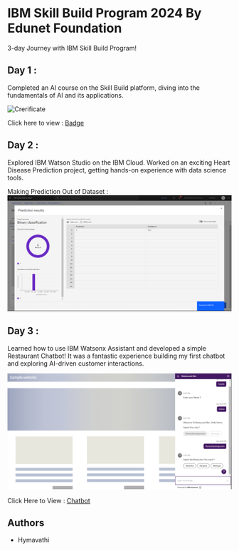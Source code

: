 
# IBM Skill Build Program 2024 By Edunet Foundation

3-day Journey with IBM Skill Build Program! 



## Day 1 : 
Completed an AI course on the Skill Build platform, diving into the fundamentals of AI and its applications.

![Crerificate](https://github.com/user-attachments/assets/a44aab0f-4273-46a5-a18f-c1efecc47bc2)

Click here to view : [Badge]( https://www.credly.com/badges/74e35df7-2daa-49fd-bf59-81dcaf341b0a/public_url)

## Day 2 : 
 Explored IBM Watson Studio on the IBM Cloud. Worked on an exciting Heart Disease Prediction project, getting hands-on experience with data science tools.

Making Prediction Out of Dataset : ![Prediction](https://raw.githubusercontent.com/hymavathi2704/IBM-Skill-Build-2024/refs/heads/main/Day2_Project/2_Prediction.png)

## Day 3 : 
 Learned how to use IBM Watsonx Assistant and developed a simple Restaurant Chatbot! It was a fantastic experience building my first chatbot and exploring AI-driven customer interactions.

 ![Prediction](https://raw.githubusercontent.com/hymavathi2704/IBM-Skill-Build-2024/refs/heads/main/Day3_Chatbot/Chatbot.png)

 Click Here to View : [Chatbot](https://web-chat.global.assistant.watson.appdomain.cloud/preview.html?backgroundImageURL=https%3A%2F%2Fau-syd.assistant.watson.cloud.ibm.com%2Fpublic%2Fimages%2Fupx-4a366a5d-2358-4ddd-ba72-a0d26b625be6%3A%3A3978aae7-ac09-4de3-8fed-bd9444a06a8a&integrationID=047dc2aa-c5d6-4f3b-98dd-210c193a22d2&region=au-syd&serviceInstanceID=4a366a5d-2358-4ddd-ba72-a0d26b625be6)



## Authors

- Hymavathi
